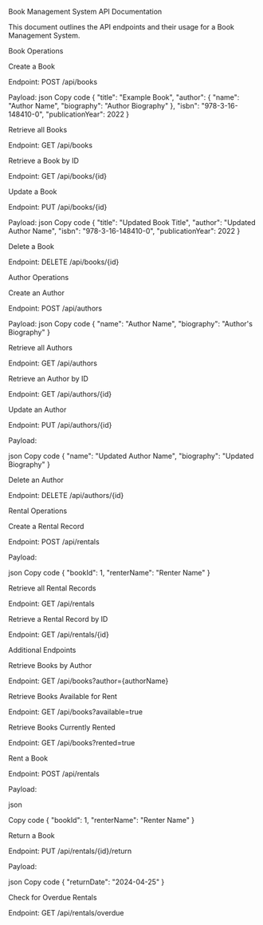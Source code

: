 Book Management System API Documentation

This document outlines the API endpoints and their usage for a Book Management System.


Book Operations

Create a Book

Endpoint: POST /api/books

Payload:
json
Copy code
{
  "title": "Example Book",
  "author": {
    "name": "Author Name",
    "biography": "Author Biography"
  },
  "isbn": "978-3-16-148410-0",
  "publicationYear": 2022
}

Retrieve all Books

Endpoint: GET /api/books

Retrieve a Book by ID

Endpoint: GET /api/books/{id}

Update a Book

Endpoint: PUT /api/books/{id}

Payload:
json
Copy code
{
  "title": "Updated Book Title",
  "author": "Updated Author Name",
  "isbn": "978-3-16-148410-0",
  "publicationYear": 2022
}

Delete a Book

Endpoint: DELETE /api/books/{id}

Author Operations

Create an Author

Endpoint: POST /api/authors

Payload:
json
Copy code
{
  "name": "Author Name",
  "biography": "Author's Biography"
}

Retrieve all Authors

Endpoint: GET /api/authors

Retrieve an Author by ID

Endpoint: GET /api/authors/{id}

Update an Author

Endpoint: PUT /api/authors/{id}

Payload:

json
Copy code
{
  "name": "Updated Author Name",
  "biography": "Updated Biography"
}

Delete an Author

Endpoint: DELETE /api/authors/{id}

Rental Operations

Create a Rental Record

Endpoint: POST /api/rentals

Payload:

json
Copy code
{
  "bookId": 1,
  "renterName": "Renter Name"
}

Retrieve all Rental Records

Endpoint: GET /api/rentals

Retrieve a Rental Record by ID

Endpoint: GET /api/rentals/{id}

Additional Endpoints

Retrieve Books by Author

Endpoint: GET /api/books?author={authorName}

Retrieve Books Available for Rent

Endpoint: GET /api/books?available=true

Retrieve Books Currently Rented

Endpoint: GET /api/books?rented=true

Rent a Book

Endpoint: POST /api/rentals

Payload:

json

Copy code
{
  "bookId": 1,
  "renterName": "Renter Name"
}

Return a Book

Endpoint: PUT /api/rentals/{id}/return

Payload:

json
Copy code
{
  "returnDate": "2024-04-25"
}

Check for Overdue Rentals

Endpoint: GET /api/rentals/overdue

